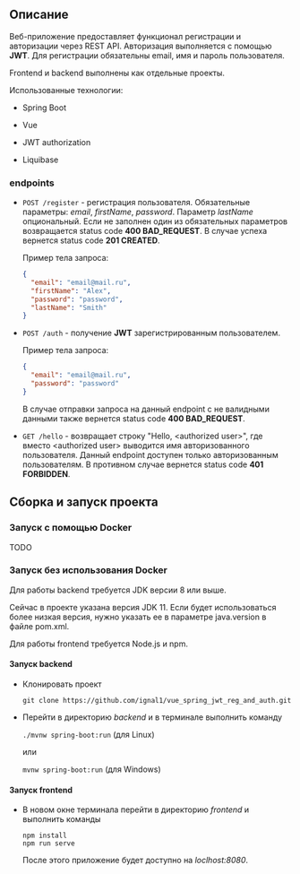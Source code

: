 ## Описание

Веб-приложение предоставляет функционал регистрации и авторизации через REST API. Авторизация выполняется с помощью **JWT**. Для регистрации обязательны email, имя и пароль пользователя.

Frontend и backend выполнены как отдельные проекты.

Использованные технологии:

- Spring Boot

- Vue

- JWT authorization

- Liquibase

### endpoints

- `POST /register` - регистрация пользователя. Обязательные параметры: *email*, *firstName*, *password*. Параметр *lastName* опциональный. Если не заполнен один из обязательных параметров возвращается status code **400 BAD_REQUEST**. В случае успеха вернется status code **201 CREATED**. 

  Пример тела запроса:
  
  ```json
  {
    "email": "email@mail.ru",
    "firstName": "Alex",
    "password": "password",
    "lastName": "Smith"
  }
  ```

- `POST /auth` - получение **JWT** зарегистрированным пользователем. 

  Пример тела запроса:
  
  ```json
  {
    "email": "email@mail.ru",
    "password": "password"
  }
  ```
  В случае отправки запроса на данный endpoint с не валидными данными также вернется status code **400 BAD_REQUEST**.

- `GET /hello` - возвращает строку "Hello, &lt;authorized user&gt;", где вместо &lt;authorized user&gt; выводится имя авторизованного пользователя. Данный endpoint доступен только авторизованным пользователям. В противном случае вернется status code **401 FORBIDDEN**.

## Сборка и запуск проекта

### Запуск с помощью Docker

TODO

### Запуск без использования Docker

Для работы backend требуется JDK версии 8 или выше.

Сейчас в проекте указана версия JDK 11. Если будет использоваться более низкая версия, нужно указать ее в параметре java.version в файле pom.xml.

Для работы frontend требуется Node.js и npm.

#### Запуск backend

- Клонировать проект

  `git clone https://github.com/ignal1/vue_spring_jwt_reg_and_auth.git`

- Перейти в директорию *backend* и в терминале выполнить команду

  `./mvnw spring-boot:run` (для Linux)
  
  или
  
  `mvnw spring-boot:run` (для Windows)

#### Запуск frontend

- В новом окне терминала перейти в директорию *frontend* и  выполнить команды

  ```
  npm install
  npm run serve
  ```

  После этого приложение будет доступно на *loclhost:8080*.